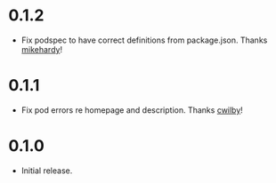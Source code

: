 # 0.1.2

- Fix podspec to have correct definitions from package.json. Thanks
  [mikehardy](https://github.com/mikehardy)!

# 0.1.1

- Fix pod errors re homepage and description. Thanks
  [cwilby](https://github.com/cwilby)!


# 0.1.0

- Initial release.
